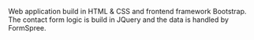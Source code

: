 Web application build in HTML & CSS and frontend framework Bootstrap.
The contact form logic is build in JQuery and the data is handled by FormSpree.
